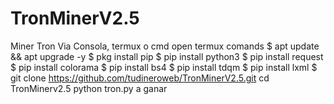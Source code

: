 # TronMinerV2.5
Miner Tron Via Consola, termux o cmd
open termux
comands
$ apt update && apt upgrade -y
$ pkg install pip
$ pip install python3
$ pip install request
$ pip install colorama
$ pip install bs4
$ pip install tdqm
$ pip install lxml
$ git clone https://github.com/tudineroweb/TronMinerV2.5.git
cd TronMinerv2.5
python tron.py
a ganar
